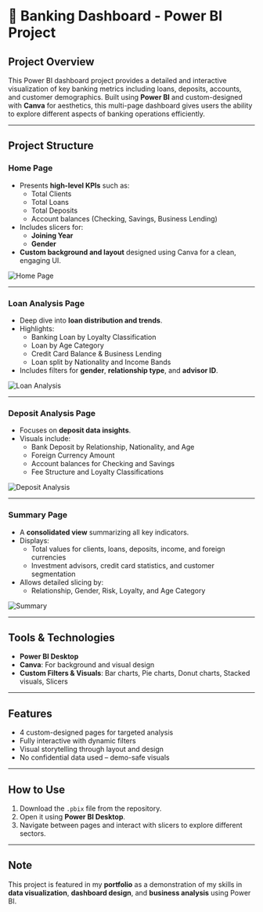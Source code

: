 # 🏦 Banking Dashboard - Power BI Project

## Project Overview
This Power BI dashboard project provides a detailed and interactive visualization of key banking metrics including loans, deposits, accounts, and customer demographics. Built using **Power BI** and custom-designed with **Canva** for aesthetics, this multi-page dashboard gives users the ability to explore different aspects of banking operations efficiently.

---

## Project Structure

### Home Page
- Presents **high-level KPIs** such as:
  - Total Clients
  - Total Loans
  - Total Deposits
  - Account balances (Checking, Savings, Business Lending)
- Includes slicers for:
  - **Joining Year**
  - **Gender**
- **Custom background and layout** designed using Canva for a clean, engaging UI.

![Home Page](Page1.png)

---

### Loan Analysis Page
- Deep dive into **loan distribution and trends**.
- Highlights:
  - Banking Loan by Loyalty Classification
  - Loan by Age Category
  - Credit Card Balance & Business Lending
  - Loan split by Nationality and Income Bands
- Includes filters for **gender**, **relationship type**, and **advisor ID**.

![Loan Analysis](Page2.png)

---

### Deposit Analysis Page
- Focuses on **deposit data insights**.
- Visuals include:
  - Bank Deposit by Relationship, Nationality, and Age
  - Foreign Currency Amount
  - Account balances for Checking and Savings
  - Fee Structure and Loyalty Classifications

![Deposit Analysis](Page3.png)

---

### Summary Page
- A **consolidated view** summarizing all key indicators.
- Displays:
  - Total values for clients, loans, deposits, income, and foreign currencies
  - Investment advisors, credit card statistics, and customer segmentation
- Allows detailed slicing by:
  - Relationship, Gender, Risk, Loyalty, and Age Category

![Summary](Page4.png)

---

## Tools & Technologies
- **Power BI Desktop**
- **Canva**: For background and visual design
- **Custom Filters & Visuals**: Bar charts, Pie charts, Donut charts, Stacked visuals, Slicers

---

## Features
- 4 custom-designed pages for targeted analysis
- Fully interactive with dynamic filters
- Visual storytelling through layout and design
- No confidential data used – demo-safe visuals

---

## How to Use
1. Download the `.pbix` file from the repository.
2. Open it using **Power BI Desktop**.
3. Navigate between pages and interact with slicers to explore different sectors.

---

## Note
This project is featured in my **portfolio** as a demonstration of my skills in **data visualization**, **dashboard design**, and **business analysis** using Power BI.
